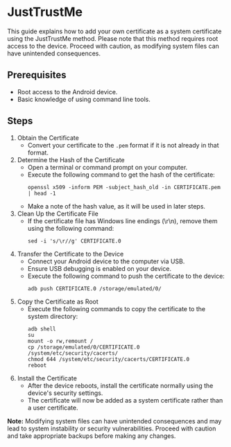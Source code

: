 # JustTrustMe

This guide explains how to add your own certificate as a system certificate using the JustTrustMe method. Please note
that this method requires root access to the device. Proceed with caution, as modifying system files can have unintended
consequences.

## Prerequisites

- Root access to the Android device.
- Basic knowledge of using command line tools.

## Steps

1. Obtain the Certificate
    - Convert your certificate to the `.pem` format if it is not already in that format.
2. Determine the Hash of the Certificate
    - Open a terminal or command prompt on your computer.
    - Execute the following command to get the hash of the certificate:
      ````shell
      openssl x509 -inform PEM -subject_hash_old -in CERTIFICATE.pem | head -1
      ````
    - Make a note of the hash value, as it will be used in later steps.
3. Clean Up the Certificate File
    - If the certificate file has Windows line endings (\r\n), remove them using the following command:
      ````shell
      sed -i 's/\r//g' CERTIFICATE.0
      ````
4. Transfer the Certificate to the Device
    - Connect your Android device to the computer via USB.
    - Ensure USB debugging is enabled on your device.
    - Execute the following command to push the certificate to the device:
      ````shell
      adb push CERTIFICATE.0 /storage/emulated/0/
      ````
5. Copy the Certificate as Root
    - Execute the following commands to copy the certificate to the system directory:
      ````shell
      adb shell
      su
      mount -o rw,remount /
      cp /storage/emulated/0/CERTIFICATE.0 /system/etc/security/cacerts/
      chmod 644 /system/etc/security/cacerts/CERTIFICATE.0
      reboot
      ````
6. Install the Certificate
    - After the device reboots, install the certificate normally using the device's security settings.
    - The certificate will now be added as a system certificate rather than a user certificate.

**Note:** Modifying system files can have unintended consequences and may lead to system instability or security
vulnerabilities. Proceed with caution and take appropriate backups before making any changes.